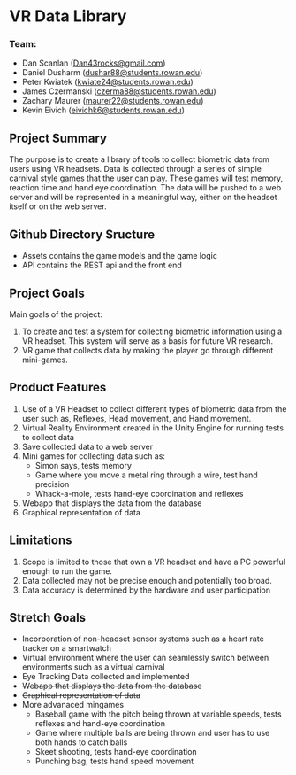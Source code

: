 # VR Data Library
### Team:
* Dan Scanlan (Dan43rocks@gmail.com)
* Daniel Dusharm (dushar88@students.rowan.edu)
* Peter Kwiatek (kwiate24@students.rowan.edu)
* James Czermanski (czerma88@students.rowan.edu)
* Zachary Maurer (maurer22@students.rowan.edu)
* Kevin Eivich (eivichk6@students.rowan.edu)

## Project Summary
The purpose is to create a library of tools to collect biometric data from users using VR headsets. Data is collected through a series of simple carnival style games that the user can play. These games will test memory, reaction time and hand eye coordination. The data will be pushed to a web server and will be represented in a meaningful way, either on the headset itself or on the web server.

## Github Directory Sructure
* Assets contains the game models and the game logic 
* API contains the REST api and the front end

## Project Goals
Main goals of the project:
1. To create and test a system for collecting biometric information using a VR headset. This system will serve as a basis for future VR research.
2. VR game that collects data by making the player go through different mini-games.

## Product Features
1. Use of a VR Headset to collect different types of biometric data from the user such as, Reflexes, Head movement, and Hand movement.
2. Virtual Reality Environment created in the Unity Engine for running tests to collect data
3. Save collected data to a web server
4. Mini games for collecting data such as:
   * Simon says, tests memory
   * Game where you move a metal ring through a wire, test hand precision
   * Whack-a-mole, tests hand-eye coordination and reflexes
5. Webapp that displays the data from the database
6. Graphical representation of data

## Limitations
1. Scope is limited to those that own a VR headset and have a PC powerful enough to run the game.
2. Data collected may not be precise enough and potentially too broad.
3. Data accuracy is determined by the hardware and user participation

## Stretch Goals
* Incorporation of non-headset sensor systems such as a heart rate tracker on a smartwatch
* Virtual environment where the user can seamlessly switch between environments such as a virtual carnival
* Eye Tracking Data collected and implemented
* ~~Webapp that displays the data from the database~~
* ~~Graphical representation of data~~
* More advanaced mingames
  * Baseball game with the pitch being thrown at variable speeds, tests reflexes and hand-eye coordination
  * Game where multiple balls are being thrown and user has to use both hands to catch balls
  * Skeet shooting, tests hand-eye coordination
  * Punching bag, tests hand speed movement
